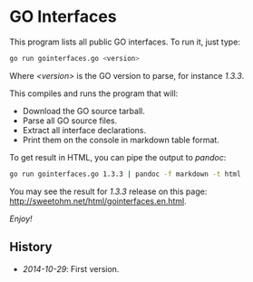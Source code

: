 GO Interfaces
=============

This program lists all public GO interfaces. To run it, just type:

```sh
go run gointerfaces.go <version>
```

Where *&lt;version>* is the GO version to parse, for instance *1.3.3*.

This compiles and runs the program that will:

- Download the GO source tarball.
- Parse all GO source files.
- Extract all interface declarations.
- Print them on the console in markdown table format.

To get result in HTML, you can pipe the output to *pandoc*:

```sh
go run gointerfaces.go 1.3.3 | pandoc -f markdown -t html
```

You may see the result for *1.3.3* release on this page: <http://sweetohm.net/html/gointerfaces.en.html>.

*Enjoy!*

History
-------

- *2014-10-29*: First version.
